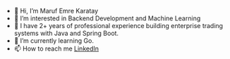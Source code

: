 - 👋 Hi, I’m Maruf Emre Karatay
- 👀 I’m interested in Backend Development and Machine Learning
- 💼 I have 2+ years of professional experience building enterprise trading systems with Java and Spring Boot.
- 🌱 I’m currently learning Go.
- 📫 How to reach me [LinkedIn](https://www.linkedin.com/in/karataymarufemre/)

<!--
**karataymarufemre/karataymarufemre** is a ✨ _special_ ✨ repository because its `README.md` (this file) appears on your GitHub profile.

Here are some ideas to get you started:

- 🔭 I’m currently working on ...
- 🌱 I’m currently learning ...
- 👯 I’m looking to collaborate on ...
- 🤔 I’m looking for help with ...
- 💬 Ask me about ...
- 📫 How to reach me: ...
- 😄 Pronouns: ...
- ⚡ Fun fact: ...
-->
